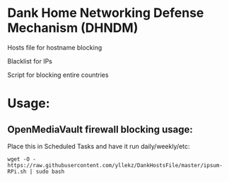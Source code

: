 # Dank Home Networking Defense Mechanism (DHNDM)

Hosts file for hostname blocking

Blacklist for IPs

Script for blocking entire countries


# Usage:

## OpenMediaVault firewall blocking usage:

Place this in Scheduled Tasks and have it run daily/weekly/etc:

`wget -O - https://raw.githubusercontent.com/yllekz/DankHostsFile/master/ipsum-RPi.sh | sudo bash`